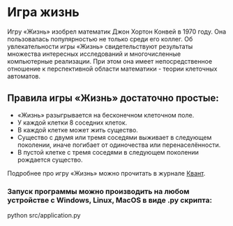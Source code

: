 # Игра жизнь
Игру «Жизнь» изобрел математик Джон Хортон Конвей в 1970 году. Она пользовалась популярностью не только среди его коллег. Об увлекательности игры «Жизнь» свидетельствуют результаты множества интересных исследований и многочисленные компьютерные реализации. При этом она имеет непосредственное отношение к перспективной области математики - теории клеточных автоматов.

## Правила игры «Жизнь» достаточно простые:

+ «Жизнь» разыгрывается на бесконечном клеточном поле.
+ У каждой клетки 8 соседних клеток.
+ В каждой клетке может жить существо.
+ Существо с двумя или тремя соседями выживает в следующем поколении, иначе погибает от одиночества или перенаселённости.
+ В пустой клетке с тремя соседями в следующем поколении рождается существо.


Подробнее про игру «Жизнь» можно прочитать в журнале [Квант](http://kvant.mccme.ru/1974/09/igra_zhizn.htm).

### Запуск программы можно производить на любом устройстве с Windows, Linux, MacOS в виде .py скрипта:
python src/application.py
